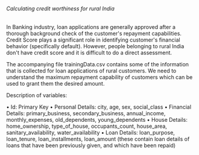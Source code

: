 ######  Calculating credit worthiness for rural India #######
In Banking industry, loan applications are generally approved after a thorough background check of the customer's repayment capabilities. Credit Score plays a significant role in identifying customer's financial behavior (specifically default). However, people belonging to rural India don't have credit score and it is difficult to do a direct assessment.

The accompanying file trainingData.csv contains some of the information that is collected for loan applications of rural customers. We need to understand the maximum repayment capability of customers which can be used to grant them the desired amount.

Description of variables:

• Id: Primary Key
• Personal Details: city, age, sex, social_class
• Financial Details: primary_business, secondary_business, annual_income, monthly_expenses,
old_dependents, young_dependents
• House Details: home_ownership, type_of_house, occupants_count, house_area, sanitary_availability,
water_availability
• Loan Details: loan_purpose, loan_tenure, loan_installments, loan_amount (these contain loan details
of loans that have been previously given, and which have been repaid)
